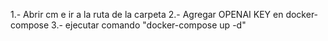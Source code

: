 1.- Abrir cm e ir a la ruta de la carpeta
2.- Agregar OPENAI KEY en docker-compose
3.- ejecutar comando "docker-compose up -d"
